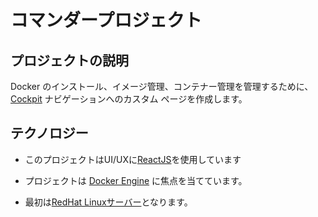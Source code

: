 # コマンダープロジェクト

## プロジェクトの説明
Docker のインストール、イメージ管理、コンテナー管理を管理するために、[Cockpit](https://cockpit-project.org/) ナビゲーションへのカスタム ページを作成します。

## テクノロジー

  - このプロジェクトはUI/UXに[ReactJS](http://react.dev)を使用しています

  - プロジェクトは [Docker Engine](http://docker.io) に焦点を当てています。

  - 最初は[RedHat Linuxサーバー](http://https://www.redhat.com/en/technologies/linux-platforms/enterprise-linux)となります。
